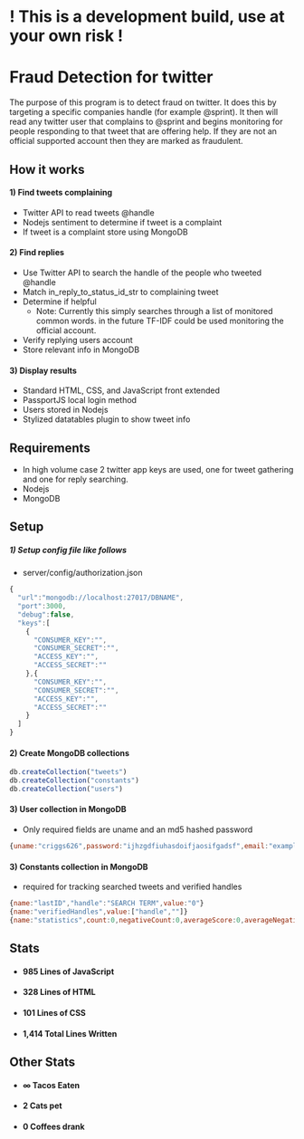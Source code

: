 # ! This is a development build, use at your own risk !

# Fraud Detection for twitter
The purpose of this program is to detect fraud on twitter. It does this by targeting a specific companies handle (for example @sprint). It then will read any twitter user that complains to @sprint and begins monitoring for people responding to that tweet that are offering help. If they are not an official supported account then they are marked as fraudulent.

## How it works
#### 1) Find tweets complaining
- Twitter API to read tweets @handle
- Nodejs sentiment to determine if tweet is a complaint
- If tweet is a complaint store using MongoDB

#### 2) Find replies
- Use Twitter API to search the handle of the people who tweeted @handle
- Match in_reply_to_status_id_str to complaining tweet
- Determine if helpful
  - Note: Currently this simply searches through a list of monitored common words. in the future TF-IDF could be used monitoring the official account.
- Verify replying users account
- Store relevant info in MongoDB

#### 3) Display results
- Standard HTML, CSS, and JavaScript front extended
- PassportJS local login method
- Users stored in Nodejs
- Stylized datatables plugin to show tweet info

## Requirements
- In high volume case 2 twitter app keys are used, one for tweet gathering and one for reply searching.
- Nodejs
- MongoDB

## Setup
##### 1) Setup config file like follows
- server/config/authorization.json

```javascript
{
  "url":"mongodb://localhost:27017/DBNAME",
  "port":3000,
  "debug":false,
  "keys":[
    {
      "CONSUMER_KEY":"",
      "CONSUMER_SECRET":"",
      "ACCESS_KEY":"",
      "ACCESS_SECRET":""
    },{
      "CONSUMER_KEY":"",
      "CONSUMER_SECRET":"",
      "ACCESS_KEY":"",
      "ACCESS_SECRET":""
    }
  ]
}
```
#### 2) Create MongoDB collections

```javascript
db.createCollection("tweets")
db.createCollection("constants")
db.createCollection("users")
```

#### 3) User collection in MongoDB

- Only required fields are uname and an md5 hashed password

```javascript
{uname:"criggs626",password:"ijhzgdfiuhasdoifjaosifgadsf",email:"example@whatever.com",name:"Caleb Riggs"}
```
#### 3) Constants collection in MongoDB
- required for tracking searched tweets and verified handles

```javascript
{name:"lastID","handle":"SEARCH TERM",value:"0"}
{name:"verifiedHandles",value:["handle",""]}
{name:"statistics",count:0,negativeCount:0,averageScore:0,averageNegativeScore:0,validRepliesFound:0,fraudulentRepliesFound:0}
```

## Stats
- #### 985 Lines of JavaScript
- #### 328 Lines of HTML
- #### 101 Lines of CSS
- #### 1,414 Total Lines Written

## Other Stats
- #### ∞ Tacos Eaten
- #### 2 Cats pet
- #### 0 Coffees drank
